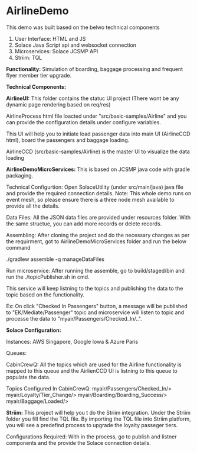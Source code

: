 # AirlineDemo
This demo was built based on the belwo technical components
1. User Interface: HTML and JS
2. Solace Java Script api and websocket connection
3. Microservices: Solace JCSMP API
4. Striim: TQL

**Functionality:** Simulation of boarding, baggage processing and frequent flyer member tier upgrade.

**Technical Components:**

**AirlineUI:**
This folder contains the statuc UI project (There wont be any dynamic page rendering based on req/res)

AirlineProcess html file loacted under "src/basic-samples/Airline" and you can provide the configuration 
details under configure variables.

This UI will help you to initiate load passenger data into main UI (AirlineCCD html), board the passengers 
and baggage loading.

AirlineCCD (src/basic-samples/Airline) is the master UI to visualize the data loading

**AirlineDemoMicroServices:**
This is based on JCSMP java code with gradle packaging.

Technical Configurtion:
Open SolaceUtility (under src/main/java) java file and provide the required connection details.
Note: This whole demo runs on event mesh, so please ensure there is a three node mesh available to 
provide all the details.

Data Files:
All the JSON data files are provided under resources folder. With the same structue, you can add more records 
or delete records.

Assembling:
After cloning the project and do the necessary changes as per the requirment, got to AirlineDemoMicroServices 
folder and run the below command

./gradlew assemble -q manageDataFiles

Run microservice:
After running the assemble, go to build/staged/bin and run the ./topicPublisher.sh in cmd.

This service will keep listning to the topics and publishing the data to the topic based on the functionality.

Ex: On click "Checked In Passengers" button, a message will be published to "EK/Mediate/Passenger" topic 
and microservice will listen to topic and processe the data to "myair/Passengers/Checked_In/..".

**Solace Configuration:**

Instances: AWS Singapore, Google Iowa & Azure Paris

Queues:

CabinCrewQ: All the topics which are used for the Airline functionality is mapped to this queue and 
the AirlienCCD UI is listning to this queue to populate the data.

Topics Configured In CabinCrewQ:
myair/Passengers/Checked_In/>
myair/Loyalty/Tier_Change/>
myair/Boarding/Boarding_Success/>
myair/Baggage/Loaded/>

**Striim:**
This project will help you t do the Striim integration. Under the Striim folder you fill find the TQL file. 
By importing the TQL file into Striim platform, you will see a predefind process to upgrade the loyalty passeger tiers. 

Configurations Required:
With in the process, go to publish and listner components and the provide the Solace connection details.




